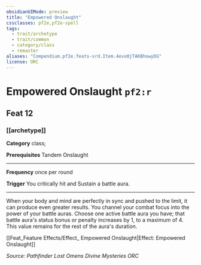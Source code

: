 ```yaml
---
obsidianUIMode: preview
title: "Empowered Onslaught"
cssclasses: pf2e,pf2e-spell
tags:
  - trait/archetype
  - trait/common
  - category/class
  - remaster
aliases: "Compendium.pf2e.feats-srd.Item.4evo0jTAKBhowyDG"
license: ORC
---
```

# Empowered Onslaught `pf2:r`
## Feat 12
### [[archetype]]

**Category** class; 



**Prerequisites** Tandem Onslaught
* * *
**Frequency** once per round

**Trigger** You critically hit and Sustain a battle aura.

* * *

When your body and mind are perfectly in sync and pushed to the limit, it can produce even greater results. You channel your combat focus into the power of your battle auras. Choose one active battle aura you have; that battle aura's status bonus or penalty increases by 1, to a maximum of 4. This value remains for the rest of the aura's duration.

[[Feat_Feature Effects/Effect_ Empowered Onslaught|Effect: Empowered Onslaught]]

*Source: Pathfinder Lost Omens Divine Mysteries*
*ORC*